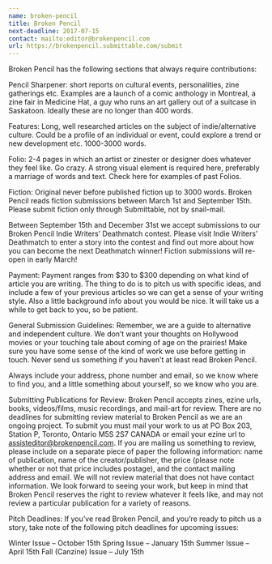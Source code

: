 ```yaml
---
name: broken-pencil
title: Broken Pencil
next-deadline: 2017-07-15
contact: mailto:editor@brokenpencil.com
url: https://brokenpencil.submittable.com/submit
---
```


Broken Pencil has the following sections that always require contributions:

Pencil Sharpener: short reports on cultural events, personalities, zine gatherings etc. Examples are a launch of a comic anthology in Montreal, a zine fair in Medicine Hat, a guy who runs an art gallery out of a suitcase in Saskatoon. Ideally these are no longer than 400 words.

Features: Long, well researched articles on the subject of indie/alternative culture. Could be a profile of an individual or event, could explore a trend or new development etc. 1000-3000 words.

Folio: 2-4 pages in which an artist or zinester or designer does whatever they feel like. Go crazy. A strong visual element is required here, preferably a marriage of words and text. Check here for examples of past Folios.

Fiction: Original never before published fiction up to 3000 words. Broken Pencil reads fiction submissions between March 1st and September 15th. Please submit fiction only through Submittable, not by snail-mail.

Between September 15th and December 31st we accept submissions to our Broken Pencil Indie Writers’ Deathmatch contest. Please visit Indie Writers’ Deathmatch to enter a story into the contest and find out more about how you can become the next Deathmatch winner! Fiction submissions will re-open in early March!

Payment:
Payment ranges from $30 to $300 depending on what kind of article you are writing. The thing to do is to pitch us with specific ideas, and include a few of your previous articles so we can get a sense of your writing style. Also a little background info about you would be nice. It will take us a while to get back to you, so be patient.

General Submission Guidelines:
Remember, we are a guide to alternative and independent culture. We don’t want your thoughts on Hollywood movies or your touching tale about coming of age on the prairies! Make sure you have some sense of the kind of work we use before getting in touch. Never send us something if you haven’t at least read Broken Pencil.

Always include your address, phone number and email, so we know where to find you, and a little something about yourself, so we know who you are.

Submitting Publications for Review:
Broken Pencil accepts zines, ezine urls, books, videos/films, music recordings, and mail-art for review. There are no deadlines for submitting review material to Broken Pencil as we are an ongoing project. To submit you must mail your work to us at PO Box 203, Station P, Toronto, Ontario M5S 2S7 CANADA or email your ezine url to assisteditor@brokenpencil.com. If you are mailing us something to review, please include on a separate piece of paper the following information: name of publication, name of the creator/publisher, the price (please note whether or not that price includes postage), and the contact mailing address and email. We will not review material that does not have contact information. We look forward to seeing your work, but keep in mind that Broken Pencil reserves the right to review whatever it feels like, and may not review a particular publication for a variety of reasons.

Pitch Deadlines:
If you’ve read Broken Pencil, and you’re ready to pitch us a story, take note of the following pitch deadlines for upcoming issues:

Winter Issue – October 15th
Spring Issue – January 15th
Summer Issue – April 15th
Fall (Canzine) Issue – July 15th